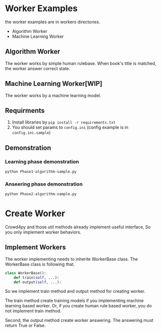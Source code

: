 # Worker Examples
the worker examples are in workers directories.
- Algorithm Worker
- Machine Learning Worker

## Algorithm Worker
The worker works by simple human rulebase. When book's title is matched, the worker answer correct state.

## Machine Learning Worker[WIP]
The worker works by a machine learning model.

## Requirments
1. Install libraries by `pip install -r requirements.txt`
2. You should set params to `config.ini` (config example is in `config.ini.sample`)

## Demonstration

### Learning phase demonstration
```bash
python Phase1-algorithm-sample.py
```

### Anseering phase demonstration
```bash
python Phase2-algorithm-sample.py
```

# Create Worker
Crowd4py and those util methods already implement useful interface, So you only implement worker behaviors.

## Implement Workers
The worker implementing needs to inherite WorkerBase class.
The WorkerBase class is following that.

```python
class WorkerBase():
    def train(self, ...):
    def output(self, ...):
```

So we implement train method and output method for creating worker.

The train method create training models if you implementing machine learning based worker.
Or, if you create human rule based worker, you do not implement train method.

Second, the output method create worker answering.
The answering must return True or False.
